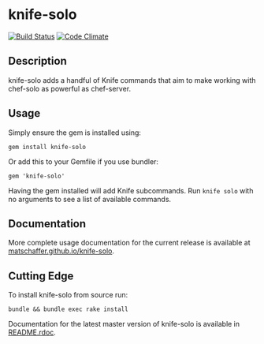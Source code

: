 # knife-solo

[<img src="https://secure.travis-ci.org/matschaffer/knife-solo.png" alt="Build Status" />](http://travis-ci.org/matschaffer/knife-solo)
[<img src="https://codeclimate.com/badge.png" alt="Code Climate" />](https://codeclimate.com/github/matschaffer/knife-solo)

## Description

knife-solo adds a handful of Knife commands that aim to make working with chef-solo as powerful as chef-server.

## Usage

Simply ensure the gem is installed using:

    gem install knife-solo

Or add this to your Gemfile if you use bundler:

    gem 'knife-solo'

Having the gem installed will add Knife subcommands. Run `knife solo` with no arguments to see a list of available commands.

## Documentation

More complete usage documentation for the current release is available at [matschaffer.github.io/knife-solo](http://matschaffer.github.io/knife-solo).

## Cutting Edge

To install knife-solo from source run:

    bundle && bundle exec rake install

Documentation for the latest master version of knife-solo is available in [README.rdoc](https://github.com/matschaffer/knife-solo/blob/master/README.rdoc).
